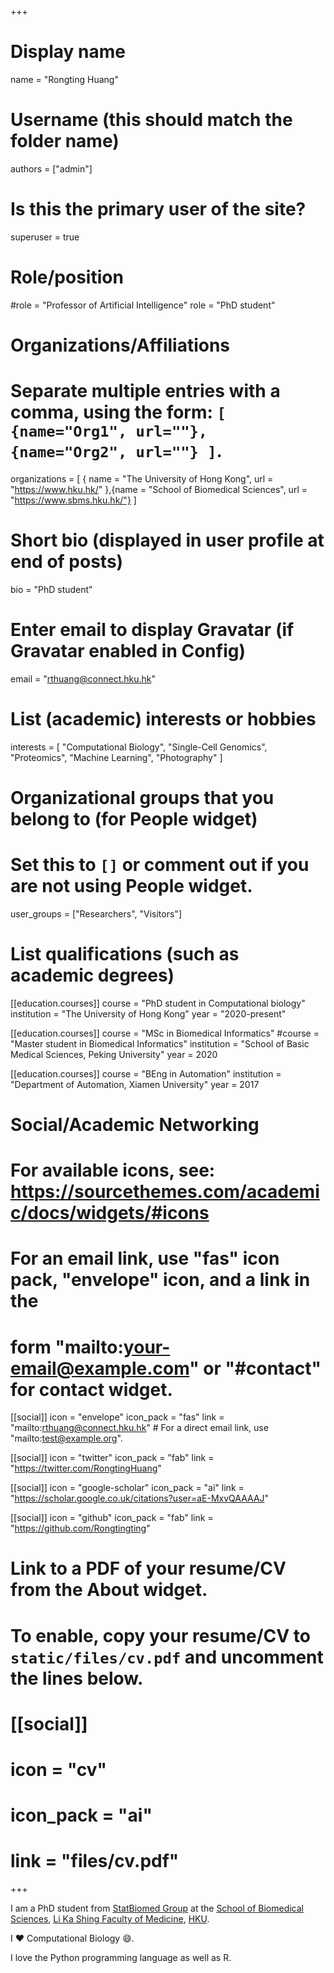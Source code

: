 +++
# Display name
name = "Rongting Huang"

# Username (this should match the folder name)
authors = ["admin"]

# Is this the primary user of the site?
superuser = true

# Role/position
#role = "Professor of Artificial Intelligence"
role = "PhD student"

# Organizations/Affiliations
#   Separate multiple entries with a comma, using the form: `[ {name="Org1", url=""}, {name="Org2", url=""} ]`.
organizations = [ { name = "The University of Hong Kong", url = "https://www.hku.hk/" },{name = "School of Biomedical Sciences", url = "https://www.sbms.hku.hk/"} ]

# Short bio (displayed in user profile at end of posts)
bio = "PhD student"

# Enter email to display Gravatar (if Gravatar enabled in Config)
email = "rthuang@connect.hku.hk"

# List (academic) interests or hobbies
interests = [
  "Computational Biology",
  "Single-Cell Genomics",
  "Proteomics",
  "Machine Learning",
  "Photography"
]

# Organizational groups that you belong to (for People widget)
#   Set this to `[]` or comment out if you are not using People widget.
user_groups = ["Researchers", "Visitors"]

# List qualifications (such as academic degrees)
[[education.courses]]
  course = "PhD student in Computational biology"
  institution = "The University of Hong Kong"
  year = "2020-present"

[[education.courses]]
  course = "MSc in Biomedical Informatics"
  #course = "Master student in Biomedical Informatics"
  institution = "School of Basic Medical Sciences, Peking University"
  year = 2020

[[education.courses]]
  course = "BEng in Automation"
  institution = "Department of Automation, Xiamen University"
  year = 2017

# Social/Academic Networking
# For available icons, see: https://sourcethemes.com/academic/docs/widgets/#icons
#   For an email link, use "fas" icon pack, "envelope" icon, and a link in the
#   form "mailto:your-email@example.com" or "#contact" for contact widget.

[[social]]
  icon = "envelope"
  icon_pack = "fas"
  link = "mailto:rthuang@connect.hku.hk"  # For a direct email link, use "mailto:test@example.org".

[[social]]
  icon = "twitter"
  icon_pack = "fab"
  link = "https://twitter.com/RongtingHuang"

[[social]]
  icon = "google-scholar"
  icon_pack = "ai"
  link = "https://scholar.google.co.uk/citations?user=aE-MxvQAAAAJ"

[[social]]
  icon = "github"
  icon_pack = "fab"
  link = "https://github.com/Rongtingting"

# Link to a PDF of your resume/CV from the About widget.
# To enable, copy your resume/CV to `static/files/cv.pdf` and uncomment the lines below.
# [[social]]
#   icon = "cv"
#   icon_pack = "ai"
#   link = "files/cv.pdf"

+++

I am a PhD student from [StatBiomed Group](https://web.hku.hk/~yuanhua/) at the [School of Biomedical Sciences](https://www.sbms.hku.hk//), [Li Ka Shing Faculty of Medicine](https://www.med.hku.hk/), [HKU](https://www.hku.hk/).

I :heart: Computational Biology :smile:.

I love the Python programming language as well as R.